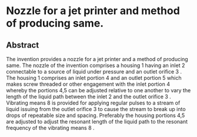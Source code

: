 # Nozzle for a jet printer and method of producing same.

## Abstract
The invention provides a nozzle for a jet printer and a method of producing same. The nozzle of the invention comprises a housing 1 having an inlet 2 connectable to a source of liquid under pressure and an outlet orifice 3 . The housing 1 comprises an inlet portion 4 and an outlet portion 5 which makes screw threaded or other engagement with the inlet portion 4 whereby the portions 4,5 can be adjusted relative to one another to vary the length of the liquid path between the inlet 2 and the outlet orifice 3 . Vibrating means 8 is provided for applying regular pulses to a stream of liquid issuing from the outlet orifice 3 to cause the stream to break up into drops of repeatable size and spacing. Preferably the housing portions 4,5 are adjusted to adjust the resonant length of the liquid path to the resonant frequency of the vibrating means 8 .